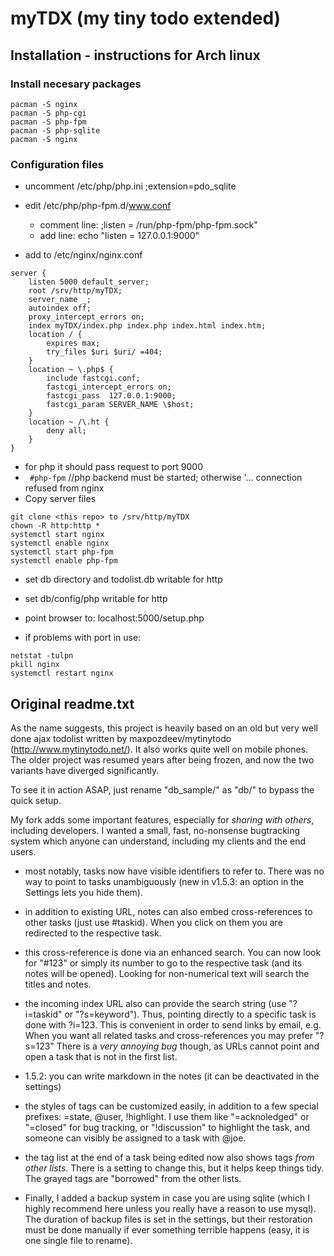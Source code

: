 # myTDX (my tiny todo extended)

## Installation - instructions for Arch linux

### Install necesary packages
```
pacman -S nginx
pacman -S php-cgi
pacman -S php-fpm
pacman -S php-sqlite
pacman -S nginx
```

### Configuration files
* uncomment /etc/php/php.ini ;extension=pdo_sqlite
* edit /etc/php/php-fpm.d/www.conf
    * comment line: ;listen = /run/php-fpm/php-fpm.sock"
    * add line: echo "listen = 127.0.0.1:9000"

* add to  /etc/nginx/nginx.conf

```
server {
    listen 5000 default_server;
    root /srv/http/myTDX;
    server_name _;
    autoindex off;
    proxy_intercept_errors on;
    index myTDX/index.php index.php index.html index.htm;
    location / {
        expires max;
        try_files $uri $uri/ =404;
    }
    location ~ \.php$ {
        include fastcgi.conf;
        fastcgi_intercept_errors on;
        fastcgi_pass  127.0.0.1:9000;
        fastcgi_param SERVER_NAME \$host;
    }
    location ~ /\.ht {
        deny all;
    }
}
```


* for php it should pass request to port 9000
* ` #php-fpm`  //php backend must be started; otherwise '... connection refused from nginx
* Copy server files
```
git clone <this repo> to /srv/http/myTDX
chown -R http:http *
systemctl start nginx
systemctl enable nginx
systemctl start php-fpm
systemctl enable php-fpm
```
* set db directory and todolist.db writable for http
* set db/config/php writable for http

* point browser to: localhost:5000/setup.php
* if problems with port in use:
```
netstat -tulpn
pkill nginx
systemctl restart nginx
```

## Original readme.txt
As the name suggests, this project is heavily based on an old but very well done ajax todolist
written by maxpozdeev/mytinytodo (http://www.mytinytodo.net/). It also works quite well on mobile phones.
The older project was resumed years after being frozen, and now the two variants have diverged significantly.

To see it in action ASAP, just rename "db_sample/" as "db/" to bypass the quick setup.

My fork adds some important features, especially for *sharing with others*, including developers.
I wanted a small, fast, no-nonsense bugtracking system which anyone can understand, including my
clients and the end users.

- most notably, tasks now have visible identifiers to refer to. There was no way to point to tasks
unambiguously (new in v1.5.3: an option in the Settings lets you hide them).

- in addition to existing URL, notes can also embed cross-references to other tasks (just use #taskid).
When you click on them you are redirected to the respective task.

- this cross-reference is done via an enhanced search. You can now look for "#123" or simply its number
to go to the respective task (and its notes will be opened). Looking for non-numerical text will search
the titles and notes.

- the incoming index URL also can provide the search string (use "?i=taskid" or "?s=keyword"). Thus,
pointing directly to a specific task is done with ?i=123. This is convenient in order to send links
by email, e.g. When you want all related tasks and cross-references you may prefer "?s=123"
There is a *very annoying bug* though, as URLs cannot point and open a task that is not in the first list.

- 1.5.2: you can write markdown in the notes (it can be deactivated in the settings)

- the styles of tags can be customized easily, in addition to a few special prefixes: =state, @user, !highlight.
I use them like "=acknoledged" or "=closed" for bug tracking, or "!discussion" to highlight the task, and
someone can visibly be assigned to a task with @joe.

- the tag list at the end of a task being edited now also shows tags *from other lists*. There is a setting
to change this, but it helps keep things tidy. The grayed tags are "borrowed" from the other lists.

- Finally, I added a backup system in case you are using sqlite (which I highly recommend here unless you
really have a reason to use mysql). The duration of backup files is set in the settings, but their restoration
must be done manually if ever something terrible happens (easy, it is one single file to rename).
